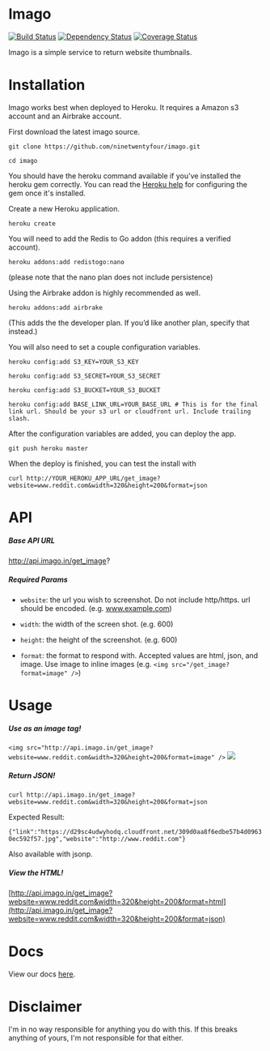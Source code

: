 Imago
====

[![Build Status](https://secure.travis-ci.org/ninetwentyfour/imago.png)](http://travis-ci.org/ninetwentyfour/imago) [![Dependency Status](https://gemnasium.com/ninetwentyfour/imago.png)](https://gemnasium.com/ninetwentyfour/imago) [![Coverage Status](https://coveralls.io/repos/ninetwentyfour/imago/badge.png?branch=master)](https://coveralls.io/r/ninetwentyfour/imago)


Imago is a simple service to return website thumbnails.

Installation
====

Imago works best when deployed to Heroku. It requires a Amazon s3 account and an Airbrake account.

First download the latest imago source.

    git clone https://github.com/ninetwentyfour/imago.git

    cd imago

You should have the heroku command available if you've installed the heroku gem correctly. You can read the [Heroku help](https://devcenter.heroku.com/articles/heroku-command) for configuring the gem once it's installed.

Create a new Heroku application.

    heroku create

You will need to add the Redis to Go addon (this requires a verified account).

    heroku addons:add redistogo:nano

(please note that the nano plan does not include persistence)

Using the Airbrake addon is highly recommended as well.

    heroku addons:add airbrake

(This adds the the developer plan. If you’d like another plan, specify that instead.)

You will also need to set a couple configuration variables.

    heroku config:add S3_KEY=YOUR_S3_KEY

    heroku config:add S3_SECRET=YOUR_S3_SECRET

    heroku config:add S3_BUCKET=YOUR_S3_BUCKET

    heroku config:add BASE_LINK_URL=YOUR_BASE_URL # This is for the final link url. Should be your s3 url or cloudfront url. Include trailing slash.

After the configuration variables are added, you can deploy the app.

    git push heroku master

When the deploy is finished, you can test the install with

    curl http://YOUR_HEROKU_APP_URL/get_image?website=www.reddit.com&width=320&height=200&format=json

API
====

##### Base API URL

http://api.imago.in/get_image?

##### Required Params

- `website`: the url you wish to screenshot. Do not include http/https. url should be encoded. (e.g. www.example.com)

- `width`: the width of the screen shot. (e.g. 600)

- `height`: the height of the screenshot. (e.g. 600)

- `format`: the format to respond with. Accepted values are html, json, and image. Use image to inline images (e.g. `<img src="/get_image?format=image" />`)

Usage
====

##### Use as an image tag!

`<img src="http://api.imago.in/get_image?website=www.reddit.com&width=320&height=200&format=image" />`
<img src="http://api.imago.in/get_image?website=www.reddit.com&width=320&height=200&format=image" />

##### Return JSON!

`curl http://api.imago.in/get_image?website=www.reddit.com&width=320&height=200&format=json`

Expected Result:

`{"link":"https://d29sc4udwyhodq.cloudfront.net/309d0aa8f6edbe57b4d09630ec592f57.jpg","website":"http://www.reddit.com"}`

Also available with jsonp.

##### View the HTML!

[http://api.imago.in/get_image?website=www.reddit.com&width=320&height=200&format=html](http://api.imago.in/get_image?website=www.reddit.com&width=320&height=200&format=json)

Docs
====

View our docs [here](http://imago.in/docs/imago.html).

Disclaimer
===========

I'm in no way responsible for anything you do with this. If this breaks anything of yours, I'm not responsible for that either.